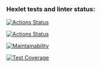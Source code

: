 ### Hexlet tests and linter status:
[![Actions Status](https://github.com/SiViLiLL/frontend-project-46/workflows/hexlet-check/badge.svg)](https://github.com/SiViLiLL/frontend-project-46/actions)

[![Actions Status](https://github.com/SiViLiLL/docs/actions/workflows/test%and%lint/badge.svg)](https://github.com/SiViLiLL/frontend-project-46/actions)

[![Maintainability](https://api.codeclimate.com/v1/badges/f5ec25714099e3c9454d/maintainability)](https://codeclimate.com/github/SiViLiLL/frontend-project-46/maintainability)

[![Test Coverage](https://api.codeclimate.com/v1/badges/f5ec25714099e3c9454d/test_coverage)](https://codeclimate.com/github/SiViLiLL/frontend-project-46/test_coverage)
